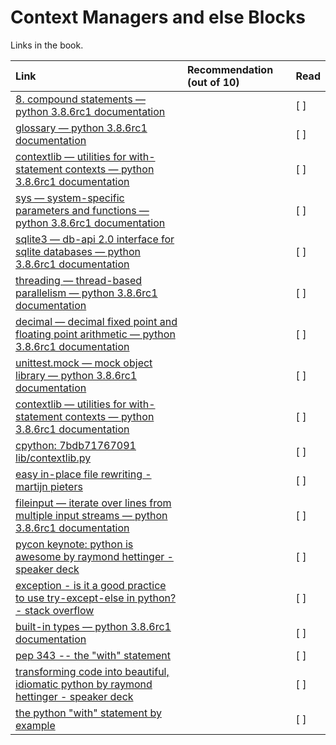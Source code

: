 # Context Managers and else Blocks
Links in the book.

| Link    | Recommendation (out of 10)  | Read |
| :-------------|:-----|:----|
|[ 8. compound statements — python 3.8.6rc1 documentation](  http://bit.ly/1MMa1YB )||[ ]|
|[ glossary — python 3.8.6rc1 documentation](  https://docs.python.org/3/glossary.html#term-eafp )||[ ]|
|[ contextlib — utilities for with-statement contexts — python 3.8.6rc1 documentation](  http://bit.ly/1MM7Sw6 )||[ ]|
|[ sys — system-specific parameters and functions — python 3.8.6rc1 documentation](  http://bit.ly/1MM82Uc )||[ ]|
|[ sqlite3 — db-api 2.0 interface for sqlite databases — python 3.8.6rc1 documentation](  http://bit.ly/1MM89PC )||[ ]|
|[ threading — thread-based parallelism — python 3.8.6rc1 documentation](  http://bit.ly/1MM8guy )||[ ]|
|[ decimal — decimal fixed point and floating point arithmetic — python 3.8.6rc1 documentation](  http://bit.ly/1MM8eTw )||[ ]|
|[ unittest.mock — mock object library — python 3.8.6rc1 documentation](  http://bit.ly/1MM8imk )||[ ]|
|[ contextlib — utilities for with-statement contexts — python 3.8.6rc1 documentation](  http://bit.ly/1HGqZpJ )||[ ]|
|[ cpython: 7bdb71767091 lib/contextlib.py](  http://bit.ly/1MM8AJJ )||[ ]|
|[ easy in-place file rewriting - martijn pieters](  http://bit.ly/1MM96aR )||[ ]|
|[ fileinput — iterate over lines from multiple input streams — python 3.8.6rc1 documentation](  http://bit.ly/1HGr6Sq )||[ ]|
|[ pycon keynote:  python is awesome by raymond hettinger - speaker deck](  http://bit.ly/1MM9pCm )||[ ]|
|[ exception - is it a good practice to use try-except-else in python? - stack overflow](  http://bit.ly/1MMa2Mp )||[ ]|
|[ built-in types — python 3.8.6rc1 documentation](  http://bit.ly/1MMacTS )||[ ]|
|[ pep 343 -- the "with" statement](  https://www.python.org/dev/peps/pep-0343/ )||[ ]|
|[ transforming code into beautiful, idiomatic python by raymond hettinger - speaker deck](  http://bit.ly/1MMagmB )||[ ]|
|[ the python "with" statement by example](  http://bit.ly/1MMakmm )||[ ]|